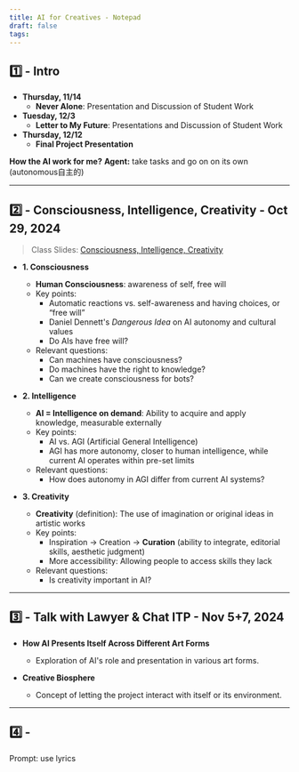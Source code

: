 ```yaml
---
title: AI for Creatives - Notepad
draft: false
tags:
---
```

## 1️⃣ - Intro

- **Thursday, 11/14** 
	- **Never Alone**: Presentation and Discussion of Student Work 
- **Tuesday, 12/3** 
	- **Letter to My Future**: Presentations and Discussion of Student Work 
- **Thursday, 12/12** 
	- **Final Project Presentation**

**How the AI work for me?**
**Agent:** take tasks and go on on its own (autonomous自主的)

---
## 2️⃣ - Consciousness, Intelligence, Creativity - Oct 29, 2024
> Class Slides: [Consciousness, Intelligence, Creativity](https://docs.google.com/presentation/d/1yRoHfmqOTld1dwjNQsDdNNR4XmXRTelvtffB7AjXy24/edit?usp=sharing)

- **1. Consciousness**
    
    - **Human Consciousness**: awareness of self, free will
    - Key points:
        - Automatic reactions vs. self-awareness and having choices, or “free will”
        - Daniel Dennett's _Dangerous Idea_ on AI autonomy and cultural values
        - Do AIs have free will?
    - Relevant questions:
        - Can machines have consciousness?
        - Do machines have the right to knowledge?
        - Can we create consciousness for bots?

- **2. Intelligence**
    
    - **AI = Intelligence on demand**: Ability to acquire and apply knowledge, measurable externally
    - Key points:
        - AI vs. AGI (Artificial General Intelligence)
        - AGI has more autonomy, closer to human intelligence, while current AI operates within pre-set limits
    - Relevant questions:
        - How does autonomy in AGI differ from current AI systems?

- **3. Creativity**
    
    - **Creativity** (definition): The use of imagination or original ideas in artistic works
    - Key points:
        - Inspiration → Creation → **Curation** (ability to integrate, editorial skills, aesthetic judgment)
        - More accessibility: Allowing people to access skills they lack
    - Relevant questions:
        - Is creativity important in AI?

---
## 3️⃣ - Talk with Lawyer & Chat ITP - Nov 5+7, 2024

- **How AI Presents Itself Across Different Art Forms**
    - Exploration of AI's role and presentation in various art forms.
    
- **Creative Biosphere**
    - Concept of letting the project interact with itself or its environment.

---
## 4️⃣  - 
Prompt: use lyrics